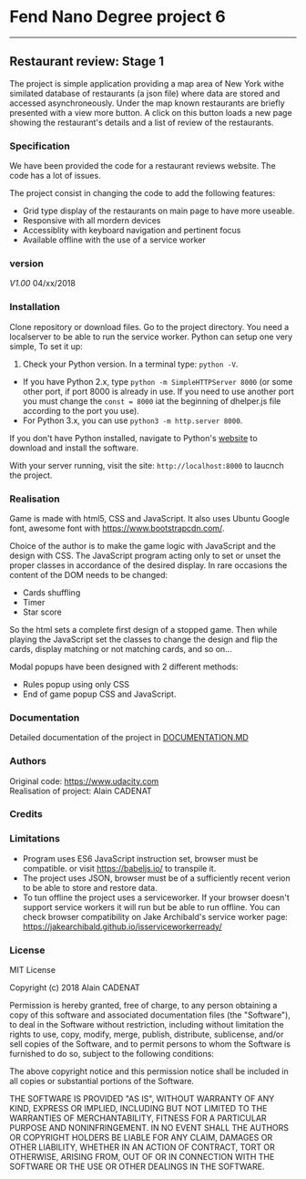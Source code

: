 # Fend Nano Degree project 6
---

## Restaurant review: Stage 1

The project is simple application providing a map area of New York withe similated database of restaurants (a json file) where data are stored and accessed asynchroneously. Under the map known restaurants are briefly presented with a view more button. A click on this button loads a new page showing the restaurant's details and a list of review of the restaurants.

### Specification

We have been provided the code for a restaurant reviews website. The code has a lot of issues.

The project consist in changing the code to add the following features:
- Grid type display of the restaurants on main page to have more useable.
- Responsive with all mordern devices
- Accessiblity with keyboard navigation and pertinent focus
- Available offline with the use of a service worker

### version

_V1.00_ 04/xx/2018

### Installation ###

Clone repository or download files.
Go to the project directory.
You need a localserver to be able to run the service worker.
Python can setup one very simple, To set it up:
1. Check your Python version. In a terminal type: `python -V`.
  - If you have Python 2.x, type `python -m SimpleHTTPServer 8000` (or some other port, if port 8000 is already in use. If you need to use another port you must change the `const = 8000` iat the beginning of dhelper.js file according to the port you use).
  - For Python 3.x, you can use `python3 -m http.server 8000`.  

If you don't have Python installed, navigate to Python's [website](https://www.python.org/) to download and install the software.

With your server running, visit the site: `http://localhost:8000` to laucnch the project.

### Realisation ###
Game is made with html5, CSS and JavaScript. It also uses Ubuntu Google font, awesome font with https://www.bootstrapcdn.com/.

Choice of the author is to make the game logic with JavaScript and the design with CSS. The JavaScript program acting only to set or unset the proper classes in accordance of the desired display. In rare occasions the content of the DOM needs to be changed:
* Cards shuffling
* Timer
* Star score

So the html sets a complete first design of a stopped game. Then while playing the JavaScript set the classes to change the design and flip the cards, display  matching or not matching cards, and so on...

Modal popups have been designed with 2 different methods:
* Rules popup using only CSS
* End of game popup CSS and JavaScript.

### Documentation ###
Detailed documentation of the project in <a href="https://github.com/Alain91530/memory/blob/master/docs/DOCUMENTATION.md">DOCUMENTATION.MD</a>

### Authors ###

Original code:  https://www.udacity.com  
Realisation of project: Alain CADENAT

### Credits ###


### Limitations ###

- Program uses ES6 JavaScript instruction set, browser must be compatible. or visit https://babeljs.io/ to transpile it.
- The project uses JSON, browser must be of a sufficiently recent verion to be able to store and restore data.   
- To tun offline the project uses a serviceworker. If your browser doesn't support service workers it will run but be able to run offline. You can check browser compatibility on Jake Archibald's service worker page:  https://jakearchibald.github.io/isserviceworkerready/

### License
MIT License

Copyright (c) 2018 Alain CADENAT

Permission is hereby granted, free of charge, to any person obtaining a copy
of this software and associated documentation files (the "Software"), to deal
in the Software without restriction, including without limitation the rights
to use, copy, modify, merge, publish, distribute, sublicense, and/or sell
copies of the Software, and to permit persons to whom the Software is
furnished to do so, subject to the following conditions:

The above copyright notice and this permission notice shall be included in all
copies or substantial portions of the Software.

THE SOFTWARE IS PROVIDED "AS IS", WITHOUT WARRANTY OF ANY KIND, EXPRESS OR
IMPLIED, INCLUDING BUT NOT LIMITED TO THE WARRANTIES OF MERCHANTABILITY,
FITNESS FOR A PARTICULAR PURPOSE AND NONINFRINGEMENT. IN NO EVENT SHALL THE
AUTHORS OR COPYRIGHT HOLDERS BE LIABLE FOR ANY CLAIM, DAMAGES OR OTHER
LIABILITY, WHETHER IN AN ACTION OF CONTRACT, TORT OR OTHERWISE, ARISING FROM,
OUT OF OR IN CONNECTION WITH THE SOFTWARE OR THE USE OR OTHER DEALINGS IN THE
SOFTWARE.
